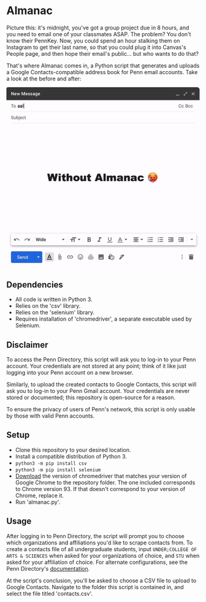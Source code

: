 Almanac
=======
Picture this: it's midnight, you've got a group project due in 8 hours, and you need to email one of your classmates ASAP. The problem? You don't know their PennKey. Now, you could spend an hour stalking them on Instagram to get their last name, so that you could plug it into Canvas's People page, and then hope their email's public... but who wants to do that?

That's where Almanac comes in, a Python script that generates and uploads a Google Contacts-compatible address book for Penn email accounts. Take a look at the before and after:

<p align="center">
  <img src="promo_gif.gif" />
</p>

Dependencies
------------
- All code is written in Python 3.
- Relies on the 'csv' library.
- Relies on the 'selenium' library.
- Requires installation of 'chromedriver', a separate executable used by Selenium.

Disclaimer
----------
To access the Penn Directory, this script will ask you to log-in to your Penn account. Your credentials are not stored at any point; think of it like just logging into your Penn account on a new browser. 

Similarly, to upload the created contacts to Google Contacts, this script will ask you to log-in to your Penn Gmail account. Your credentials are never stored or documented; this repository is open-source for a reason.

To ensure the privacy of users of Penn's network, this script is only usable by those with valid Penn accounts.

Setup
-----
- Clone this repository to your desired location.
- Install a compatible distribution of Python 3.
- `python3 -m pip install csv`
- `python3 -m pip install selenium`
- [Download](https://chromedriver.chromium.org/downloads "https://chromedriver.chromium.org/downloads") the version of chromedriver that matches your version of Google Chrome to the repository folder. The one included corresponds to Chrome version 93. If that doesn't correspond to your version of Chrome, replace it.
- Run 'almanac.py'.

Usage
-----
After logging in to Penn Directory, the script will prompt you to choose which organizations and affiliations you'd like to scrape contacts from. To create a contacts file of all undergraduate students, input `UNDER;COLLEGE OF ARTS & SCIENCES` when asked for your organizations of choice, and `STU` when asked for your affiliation of choice. For alternate configurations, see the Penn Directory's [documentation](https://directory.apps.upenn.edu/directory/jsp/fast.do "https://directory.apps.upenn.edu/directory/jsp/fast.do").

At the script's conclusion, you'll be asked to choose a CSV file to upload to Google Contacts. Navigate to the folder this script is contained in, and select the file titled 'contacts.csv'.
